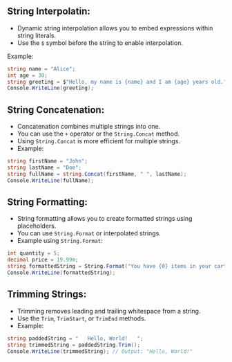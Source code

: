 ## String Interpolatin:

- Dynamic string interpolation allows you to embed expressions within string literals.
- Use the `$` symbol before the string to enable interpolation.

Example:
```csharp
string name = "Alice";
int age = 30;
string greeting = $"Hello, my name is {name} and I am {age} years old.";
Console.WriteLine(greeting);
```
## String Concatenation:
- Concatenation combines multiple strings into one.
- You can use the `+` operator or the `String.Concat` method.
- Using `String.Concat` is more efficient for multiple strings.
- Example:
```csharp
string firstName = "John";
string lastName = "Doe";
string fullName = string.Concat(firstName, " ", lastName);
Console.WriteLine(fullName);
```
## String Formatting:
- String formatting allows you to create formatted strings using placeholders.
- You can use `String.Format` or interpolated strings.
- Example using `String.Format`:
```csharp
int quantity = 5;
decimal price = 19.99m;
string formattedString = String.Format("You have {0} items in your cart, each costing {1:C}.", quantity, price);
Console.WriteLine(formattedString);
```
## Trimming Strings:
- Trimming removes leading and trailing whitespace from a string.
- Use the `Trim`, `TrimStart`, or `TrimEnd` methods.
- Example:
```csharp
string paddedString = "   Hello, World!   ";
string trimmedString = paddedString.Trim();
Console.WriteLine(trimmedString); // Output: "Hello, World!"
```
